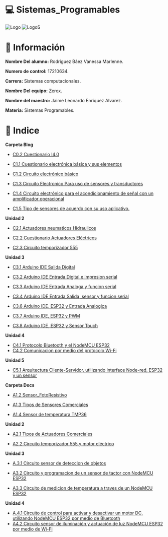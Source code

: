 # :computer: Sistemas_Programables

![Logo](img/logo_TECT.png)
![LogoS](img/LogoSistemas.png)

# :woman: Información #

**Nombre Del alumno:** Rodríguez Báez Vanessa Marlenne.

**Numero de control:** 17210634.

**Carrera:** Sistemas computacionales.

**Nombre Del equipo:** Zerox.

**Nombre del maestro:** Jaime Leonardo Enriquez Alvarez.

**Materia:** Sistemas Programables.

# :pushpin: Indice #

**Carpeta Blog**
* [C0.2 Cuestionario I4.0](blog/C0.2VanessaMarlenneRodriguezBaez_Zerox.md)

* [C1.1 Cuestionario electrónica básica y sus elementos](blog/C1.1%20VanessaMarlenneRodriguezBaez_Zerox.md)

* [C1.2 Circuito electrónico básico](blog/C1.2%20RodriguezBaezVanessaMarlenne_Zerox.md)

* [C1.3 Circuito Electronico Para uso de sensores y transductores](blog/C1.3%20VanessaMarlenneRodriguezBaez_Zerox.md)
  
* [C1.4 Circuito electrónico para el acondicionamiento de señal con un amplificador operacional](blog/C1.4%20VanessaMarlenneRodriguezBaez_Zerox.md)
  
* [C1.5  Tipo de sensores de acuerdo con su uso aplicativo.](blog/C1.5%20VanessaMarlenneRodriguezBaez_Zerox.md)

**Unidad 2**
* [C2.1 Actuadores neumaticos Hidraulicos](blog/C2.1%20VanessaMarlenneRodriguezBaez_Zerox.md)

* [C2.2 Cuestionario Actuadores Eléctricos](blog/C2.2%20VanessaMarlenneRodriguezBaez_Zerox.md)

* [C2.3  Circuito temporizador 555](blog/C2.3%20VanessaMarlenneRodriguezBaez_Zerox.md)
  
**Unidad 3**
* [C3.1 Arduino IDE Salida Digital](blog/C3.1%20VanessaMarlenneRodriguezBaez_zerox.md)

* [C3.2 Arduino IDE Entrada Digital e impresion serial](blog/C3.2%20VanessaMarlenneRodriguezBaez_zerox.md)
  
* [C3.3 Arduino IDE Entrada Analoga y funcion serial](blog/C3.3%20VanessaMarlenneRodriguezBaez_zerox.md)

* [C3.4 Arduino IDE Entrada Salida, sensor y funcion serial](blog/C3.4%20VanessaMarlenneRodriguezBaez_zerox.md)  

* [C3.6 Arduino IDE, ESP32 y Entrada Analogica](blog/C3.6%20VanessaMarlenneRodriguezBaez_Zerox.md)

* [C3.7 Arduino IDE, ESP32 y PWM](blog/C3.7%20VanessaMarlenneRodriguezBaez_Zerox.md)

* [C3.8 Arduino IDE, ESP32 y Sensor Touch](blog/C3.8%20VanessaMarlenneRodriguezBaez_Zerox.md)

**Unidad 4**
* [C4.1 Protocolo Bluetooth y el NodeMCU ESP32](blog/C4.1%20VanessaMarlenneRodriguezBaez_Zerox.md)
* [C4.2 Comunicacion por medio del protocolo Wi-Fi](blog/C4.2%20VanessaMarlenneRodriguezBaez_Zerox.md)

**Unidad 5**
* [C5.1 Arquitectura Cliente-Servidor, utilizando interface Node-red, ESP32 y un sensor](blog/C5.1%20VanessaMarlenneRodriguezBaez_Zerox.md)

  
**Carpeta Docs**
* [A1.2 Sensor_FotoResistivo](docs/A1.2%20VanessaMarlenneRodriguezBaez_Zerox.md)

* [A1.3 Tipos de Sensores Comerciales](docs/A.1.3%20VanessaMarlenneRodriguezBaez_Zerox.md)

* [A1.4 Sensor de temperatura TMP36](docs/A1.4%20VanessaMarlenneRodriguezBaez_Zerox.md)

**Unidad 2**
* [A2.1 Tipos de Actuadores Comerciales](docs/A2.1%20VanessaMarlenneRodriguezBaez_Zerox.md)

* [A2.2 Circuito temporizador 555 y motor eléctrico](docs/A2.2%20VanessaMarlenneRodriguezBaez_Zerox.md)

**Unidad 3**
* [A.3.1 Circuito sensor de deteccion de objetos](docs/A3.1%20VanessaMarlenneRodriguezBaez_zerox.md)

* [A3.2  Circuito y programacion de un sensor de tactor con NodeMCU ESP32](docs/A3.2%20VanessaMarlenneRodriguezBaez_Zerox.md)

* [A3.3 Circuito de medicion de temperatura a traves de un NodeMCU ESP32](docs/A3.3%20VanessaMarlenneRodriguezBaez_Zerox.md)
  
**Unidad 4**
* [A.4.1 Circuito de control para activar y desactivar un motor DC, utilizando NodeMCU ESP32 por medio de Bluetooth](docs/A4.1%20VanessaMarlenneRodriguezBaez_Zerox.md)
* [A4.2 Circuito sensor de iluminación y actuación de luz NodeMCU ESP32 por medio de Wi-Fi](docs/A4.2%20VanessaMarlenneRodriguezBaez_Zerox.md)